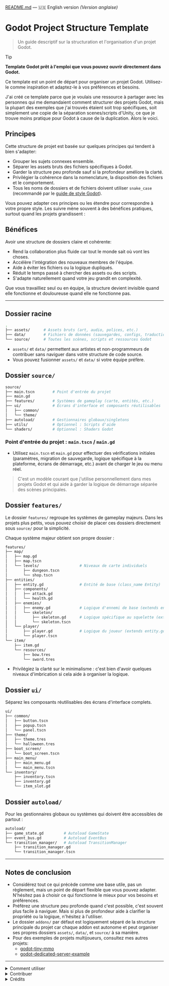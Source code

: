 [README.md](./README.md) — 🇺🇸 English version *(Version anglaise)*

# Godot Project Structure Template
> Un guide descriptif sur la structuration et l'organisation d'un projet Godot.

> [!TIP]
> **Template Godot prêt à l'emploi que vous pouvez ouvrir directement dans Godot.**

Ce template est un point de départ pour organiser un projet Godot. Utilisez-le comme inspiration et adaptez-le à vos préférences et besoins.

J'ai créé ce template parce que je voulais une ressource à partager avec les personnes qui me demandaient comment structurer des projets Godot,
mais la plupart des exemples que j'ai trouvés étaient soit trop spécifiques, soit simplement une copie de la séparation scenes/scripts d'Unity, ce que je trouve moins pratique pour Godot à cause de la duplication.
Alors le voici.

## Principes

Cette structure de projet est basée sur quelques principes qui tendent à bien s'adapter:

- Grouper les sujets connexes ensemble.
- Séparer les assets bruts des fichiers spécifiques à Godot.
- Garder la structure peu profonde sauf si la profondeur améliore la clarté.
- Privilégier la cohérence dans la nomenclature, la disposition des fichiers et le comportement.
- Tous les noms de dossiers et de fichiers doivent utiliser `snake_case` (recommandé par le [guide de style Godot](https://docs.godotengine.org/en/stable/tutorials/scripting/gdscript/gdscript_styleguide.html#naming-conventions)).

Vous pouvez adapter ces principes ou les étendre pour correspondre à votre propre style.
Les suivre mène souvent à des bénéfices pratiques, surtout quand les projets grandissent :

## Bénéfices

Avoir une structure de dossiers claire et cohérente:

- Rend la collaboration plus fluide car tout le monde sait où vont les choses.
- Accélère l'intégration des nouveaux membres de l'équipe.
- Aide à éviter les fichiers ou la logique dupliqués.
- Réduit le temps passé à chercher des assets ou des scripts.
- S'adapte naturellement quand votre jeu grandit en complexité.

Que vous travailliez seul ou en équipe, la structure devient invisible quand elle fonctionne et douloureuse quand elle ne fonctionne pas.

---

## Dossier racine

```bash
.
├── assets/      # Assets bruts (art, audio, polices, etc.)
├── data/        # Fichiers de données (sauvegardes, configs, traductions, etc.)
└── source/      # Toutes les scènes, scripts et ressources Godot
```

- `assets/` et `data/` permettent aux artistes et non-programmeurs de contribuer sans naviguer dans votre structure de code source.
- Vous pouvez fusionner `assets/` et `data/` si votre équipe préfère.

## Dossier `source/`

```bash
source/
├── main.tscn        # Point d'entrée du projet
├── main.gd
├── features/        # Systèmes de gameplay (carte, entités, etc.)
├── ui/              # Écrans d'interface et composants réutilisables
│   ├── common/
│   └── theme/
├── autoload/        # Gestionnaires globaux/singletons
├── utils/           # Optionnel : Scripts d'aide
└── shaders/         # Optionnel : Shaders Godot
```

### Point d'entrée du projet : `main.tscn` / `main.gd`

- Utilisez `main.tscn` et `main.gd` pour effectuer des vérifications initiales (paramètres, migration de sauvegarde, logique spécifique à la plateforme, écrans de démarrage, etc.) avant de charger le jeu ou menu réel.
> C'est un modèle courant que j'utilise personnellement dans mes projets Godot et qui aide à garder la logique de démarrage séparée des scènes principales.

## Dossier `features/`

Le dossier `features/` regroupe les systèmes de gameplay majeurs. Dans les projets plus petits, vous pouvez choisir de placer ces dossiers directement sous `source/` pour la simplicité.

Chaque système majeur obtient son propre dossier :

```bash
features/
├── map/
│   ├── map.gd
│   ├── map.tscn
│   └── levels/                  # Niveaux de carte individuels
│       ├── dungeon.tscn
│       └── shop.tscn
├── entities/
│   ├── entity.gd                # Entité de base (class_name Entity)
│   ├── components/
│   │   ├── attack.gd
│   │   └── health.gd
│   ├── enemies/
│   │   ├── enemy.gd             # Logique d'ennemi de base (extends entity.gd)
│   │   └── skeleton/
│   │       ├── skeleton.gd      # Logique spécifique au squelette (extends enemy.gd)
│   │       └── skeleton.tscn
│   └── player/
│       ├── player.gd            # Logique du joueur (extends entity.gd)
│       └── player.tscn
└── item/
    ├── item.gd
    └── resources/
        ├── bow.tres
        └── sword.tres
```

- Privilégiez la clarté sur le minimalisme : c'est bien d'avoir quelques niveaux d'imbrication si cela aide à organiser la logique.

## Dossier `ui/`

Séparez les composants réutilisables des écrans d'interface complets.

```bash
ui/
├── common/
│   ├── button.tscn
│   ├── popup.tscn
│   └── panel.tscn
├── theme/
│   ├── theme.tres
│   └── halloween.tres
├── boot_screen/
│   └── boot_screen.tscn
├── main_menu/
│   ├── main_menu.gd
│   └── main_menu.tscn
└── inventory/
    ├── inventory.tscn
    ├── inventory.gd
    └── item_slot.gd
```

## Dossier `autoload/`

Pour les gestionnaires globaux ou systèmes qui doivent être accessibles de partout :

```bash
autoload/
├── game_state.gd         # Autoload GameState
├── event_bus.gd          # Autoload EventBus
└── transition_manager/   # Autoload TransitionManager
    ├── transition_manager.gd
    └── transition_manager.tscn
```

---

## Notes de conclusion

- Considérez tout ce qui précède comme une base utile, pas un règlement, mais un point de départ flexible que vous pouvez adapter. N'hésitez pas à choisir ce qui fonctionne le mieux pour vos besoins et préférences.
- Préférez une structure peu profonde quand c'est possible, c'est souvent plus facile à naviguer. Mais si plus de profondeur aide à clarifier la propriété ou la logique, n'hésitez à l'utiliser.
- Le dossier `addons/` par défaut est logiquement séparé de la structure principale du projet car chaque addon est autonome et peut organiser ses propres dossiers `assets/`, `data/`, et `source/` à sa manière.
- Pour des exemples de projets multijoueurs, consultez mes autres projets:
  - [godot-tiny-mmo](https://github.com/SlayHorizon/godot-tiny-mmo)
  - [godot-dedicated-server-example](https://github.com/SlayHorizon/godot-dedicated-server-example)

---

<details>
<summary>Comment utiliser</summary>

1. Cliquez sur "Use this template" sur GitHub
2. Clonez et ouvrez dans Godot
3. Adaptez la structure à vos besoins

</details>

<details>
<summary>Contribuer</summary>

Suggestions et PRs bienvenues ! Si vous avez une structure qui fonctionne bien pour votre équipe, n'hésitez pas à la partager.

</details>

<details>
<summary>Crédits</summary>
	
_Merci à Axel (du Discord Godot) pour ses commentaires et suggestions réfléchis qui ont aidé à façonner ce template._

</details>
